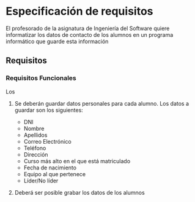 # Especificación de requisitos

El profesorado de la asignatura de Ingeniería del Software quiere informatizar los datos de contacto de los alumnos en un programa informático que guarde esta información

## Requisitos

### Requisitos Funcionales

Los 

1. Se deberán guardar datos personales para cada alumno. Los datos a guardar son los siguientes:
	* DNI
	* Nombre
	* Apellidos
	* Correo Electrónico
	* Teléfono
	* Dirección
	* Curso más alto en el que está matriculado
	* Fecha de nacimiento
	* Equipo al que pertenece
	* Líder/No líder

2. Deberá ser posible grabar los datos de los alumnos
